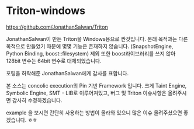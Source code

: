 # Triton-windows

https://github.com/JonathanSalwan/Triton

JonathanSalwan이 만든 Triton을 Windows용으로 짠것입니다.
본래 목적과는 다른 목적으로 만들었기 때문에 몇몇 기능은 존재하지 않습니다.
(SnapshotEngine, Python Binding, boost::filesystem) 제외
또한 boost라이브러리를 쓰지 않아 128bit 변수는 64bit 변수로 대체되었습니다.

포팅을 허락해준 JonathanSalwan에게 감사를 표합니다.

본 소스는 concolic execution의 Pin 기반 Framework 입니다.
크게 Taint Engine, Symbolic Engine, SMT - LIB로 이루어져있고,
버그 및 Triton 이슈사항은 올려주시면 감사히 수정하겠습니다.

example 을 보시면 간단히 사용하는 방법이 올라와 있으니 많은 이슈 올려주셨으면 좋겠습니다. ㅎㅎ


